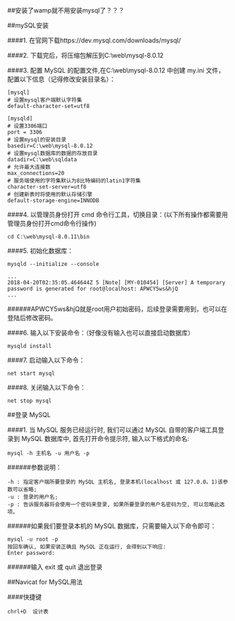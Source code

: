 ##安装了wamp就不用安装mysql了？？？

##mySQL安装

####1. 在官网下载https://dev.mysql.com/downloads/mysql/

####2. 下载完后，将压缩包解压到C:\web\mysql-8.0.12

####3. 配置 MySQL 的配置文件,在C:\web\mysql-8.0.12 中创建 my.ini 文件，配置以下信息（记得修改安装目录名）：

    [mysql]
    # 设置mysql客户端默认字符集
    default-character-set=utf8
     
    [mysqld]
    # 设置3306端口
    port = 3306
    # 设置mysql的安装目录
    basedir=C:\web\mysql-8.0.12
    # 设置mysql数据库的数据的存放目录
    datadir=C:\web\sqldata
    # 允许最大连接数
    max_connections=20
    # 服务端使用的字符集默认为8比特编码的latin1字符集
    character-set-server=utf8
    # 创建新表时将使用的默认存储引擎
    default-storage-engine=INNODB


####4. 以管理员身份打开 cmd 命令行工具，切换目录：(以下所有操作都需要用管理员身份打开cmd命令行操作)

    cd C:\web\mysql-8.0.11\bin

####5. 初始化数据库：

    mysqld --initialize --console

    ...
    2018-04-20T02:35:05.464644Z 5 [Note] [MY-010454] [Server] A temporary password is generated for root@localhost: APWCY5ws&hjQ
    ...

######APWCY5ws&hjQ就是root用户初始密码，后续登录需要用到，也可以在登陆后修改密码。

####6. 输入以下安装命令：（好像没有输入也可以直接启动数据库）

    mysqld install

####7. 启动输入以下命令：

    net start mysql

####8. 关闭输入以下命令：

    net stop mysql

##登录 MySQL

####1. 当 MySQL 服务已经运行时, 我们可以通过 MySQL 自带的客户端工具登录到 MySQL 数据库中, 首先打开命令提示符, 输入以下格式的命名:

    mysql -h 主机名 -u 用户名 -p

######参数说明：

    -h : 指定客户端所要登录的 MySQL 主机名, 登录本机(localhost 或 127.0.0。1)该参数可以省略;
    -u : 登录的用户名;
    -p : 告诉服务器将会使用一个密码来登录, 如果所要登录的用户名密码为空, 可以忽略此选项。

######如果我们要登录本机的 MySQL 数据库，只需要输入以下命令即可：

    mysql -u root -p
    按回车确认, 如果安装正确且 MySQL 正在运行, 会得到以下响应:
    Enter password:

######输入 exit 或 quit 退出登录


##Navicat for MySQL用法

####快捷键

    chrl+D  设计表

